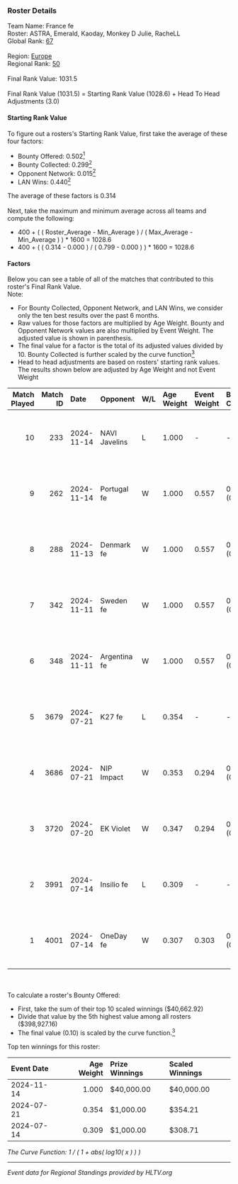 ### Roster Details<br />
Team Name: France fe<br />
Roster: ASTRA, Emerald, Kaoday, Monkey D Julie, RacheLL<br />
Global Rank: [67](../../standings_global_2024_11_25.md)<br />
<br />
Region: [Europe]( ../../standings_europe_2024_11_25.md)<br />
Regional Rank: [50]( ../../standings_europe_2024_11_25.md)<br />
<br />
Final Rank Value:  1031.5<br />
<br />
Final Rank Value (1031.5) = Starting Rank Value (1028.6) + Head To Head Adjustments (3.0)<br />

#### Starting Rank Value<br />
To figure out a rosters's Starting Rank Value, first take the average of these four factors:<br />
- Bounty Offered: 0.502[<sup>1</sup>](#table2)
- Bounty Collected: 0.299[<sup>2</sup>](#table1)
- Opponent Network: 0.015[<sup>2</sup>](#table1)
- LAN Wins: 0.440[<sup>2</sup>](#table1)

The average of these factors is 0.314<br />
<br />
Next, take the maximum and minimum average across all teams and compute the following:<br />
- 400 + ( ( Roster_Average - Min_Average ) / ( Max_Average - Min_Average ) ) * 1600 = 1028.6
- 400 + ( ( 0.314 - 0.000 ) / ( 0.799 - 0.000 ) ) * 1600 = 1028.6


#### Factors<br />
Below you can see a table of all of the matches that contributed to this roster's Final Rank Value.<br />
Note:<br />

- For Bounty Collected, Opponent Network, and LAN Wins, we consider only the ten best results over the past 6 months.
- Raw values for those factors are multiplied by Age Weight. Bounty and Opponent Network values are also multiplied by Event Weight. The adjusted value is shown in parenthesis.
- The final value for a factor is the total of its adjusted values divided by 10. Bounty Collected is further scaled by the curve function[<sup>3</sup>](#curveFunction)
- Head to head adjustments are based on rosters' starting rank values. The results shown below are adjusted by Age Weight and not Event Weight
<span id="table1"></span><br />


| Match Played | Match ID | Date       | Opponent      | W/L | Age Weight | Event Weight | Bounty Collected | Opponent Network | LAN Wins  | H2H Adj. | Roster                                          |
| -: | -: | :- | :- | :- | :- | :- | :- | :- | :- | -: | :- |
|           10 |      233 | 2024-11-14 | NAVI Javelins | L   | 1.000      | -            | -                | -                | -         |    -6.66 | ASTRA, Emerald, Kaoday, Monkey D Julie, RacheLL |
|            9 |      262 | 2024-11-14 | Portugal fe   | W   | 1.000      | 0.557        | 0.050 (0.028)    | 0.072 (0.040)    | 1 (1.000) |    12.03 | ASTRA, Emerald, Kaoday, Monkey D Julie, RacheLL |
|            8 |      288 | 2024-11-13 | Denmark fe    | W   | 1.000      | 0.557        | 0.015 (0.009)    | 0.125 (0.070)    | 1 (1.000) |     6.40 | ASTRA, Emerald, Kaoday, Monkey D Julie, RacheLL |
|            7 |      342 | 2024-11-11 | Sweden fe     | W   | 1.000      | 0.557        | 0.013 (0.007)    | 0.036 (0.020)    | 1 (1.000) |     4.32 | ASTRA, Emerald, Kaoday, Monkey D Julie, RacheLL |
|            6 |      348 | 2024-11-11 | Argentina fe  | W   | 1.000      | 0.557        | 0.000 (0.000)    | 0.000 (0.000)    | 1 (1.000) |     0.97 | ASTRA, Emerald, Kaoday, Monkey D Julie, RacheLL |
|            5 |     3679 | 2024-07-21 | K27 fe        | L   | 0.354      | -            | -                | -                | -         |    -9.04 | ASTRA, Emerald, Hikomi, Monkey D Julie, RacheLL |
|            4 |     3686 | 2024-07-21 | NIP Impact    | W   | 0.353      | 0.294        | 0.019 (0.002)    | 0.180 (0.019)    | 0 (0.000) |     2.64 | ASTRA, Emerald, Hikomi, Monkey D Julie, RacheLL |
|            3 |     3720 | 2024-07-20 | EK Violet     | W   | 0.347      | 0.294        | 0.000 (0.000)    | 0.000 (0.000)    | 0 (0.000) |     0.33 | ASTRA, Emerald, Hikomi, Monkey D Julie, RacheLL |
|            2 |     3991 | 2024-07-14 | Insilio fe    | L   | 0.309      | -            | -                | -                | -         |    -8.55 | ASTRA, Emerald, Kaoday, Monkey D Julie, RacheLL |
|            1 |     4001 | 2024-07-14 | OneDay fe     | W   | 0.307      | 0.303        | 0.000 (0.000)    | 0.000 (0.000)    | 0 (0.000) |     0.51 | ASTRA, Emerald, Kaoday, Monkey D Julie, RacheLL |

<br />
<span id="table2"></span><br />
To calculate a roster's Bounty Offered:<br />

- First, take the sum of their top 10 scaled winnings ($40,662.92)
- Divide that value by the 5th highest value among all rosters ($398,927.16)
- The final value (0.10) is scaled by the curve function.[<sup>3</sup>](#curveFunction)

Top ten winnings for this roster:<br />

| Event Date | Age Weight | Prize Winnings | Scaled Winnings |
| :- | -: | :- | :- |
| 2024-11-14 |      1.000 | $40,000.00     | $40,000.00      |
| 2024-07-21 |      0.354 | $1,000.00      | $354.21         |
| 2024-07-14 |      0.309 | $1,000.00      | $308.71         |


<span id="curveFunction"></span>_The Curve Function: 1 / ( 1 + abs( log10( x ) ) )_<br />

---
_Event data for Regional Standings provided by HLTV.org_<br />
